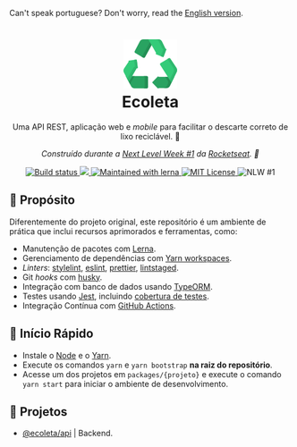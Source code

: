 Can't speak portuguese? Don't worry, read the [English version](docs/en/README.md).

<h1 align="center">
  <img src="docs/logo.svg" />
  <br>
  Ecoleta
</h1>

<p align="center">
  Uma API REST, aplicação web e <em>mobile</em> para facilitar o descarte correto de lixo reciclável. 🌳
</p>
<p align="center">
  <em>
    Construído durante a <u>Next Level Week #1</u> da <a href="https://rocketseat.com.br/">Rocketseat</a>. 🚀
  </em>
</p>

<div align="center">
  <a href="https://github.com/leandroslc/ecoleta/actions?query=workflow%3ABuild">
    <img src="https://github.com/leandroslc/ecoleta/workflows/Build/badge.svg" alt="Build status" />
  </a>
  <a href="https://codecov.io/gh/leandroslc/ecoleta">
    <img src="https://codecov.io/gh/leandroslc/ecoleta/branch/master/graph/badge.svg" />
  </a>
  <a href="https://lerna.js.org/">
    <img src="https://img.shields.io/badge/Maintained%20with-lerna-cc00ff.svg" alt="Maintained with lerna" />
  </a>
  <a href="https://opensource.org/licenses/MIT">
    <img src="https://img.shields.io/badge/License-MIT-32a867.svg" alt="MIT License" />
  </a>
  <img src="https://img.shields.io/badge/NLW-%231-32a867.svg" alt="NLW #1" />
</div>

## :book: Propósito
Diferentemente do projeto original, este repositório é um ambiente de prática que inclui recursos aprimorados e ferramentas, como:

- Manutenção de pacotes com [Lerna](https://lerna.js.org).
- Gerenciamento de dependências com [Yarn workspaces](https://classic.yarnpkg.com/en/docs/workspaces).
- _Linters_: [stylelint](https://stylelint.io), [eslint](https://eslint.org), [prettier](https://prettier.io), [lintstaged](https://github.com/okonet/lint-staged).
- Git _hooks_ com [husky](https://github.com/typicode/husky).
- Integração com banco de dados usando [TypeORM](https://typeorm.io).
- Testes usando [Jest](https://jestjs.io), incluindo [cobertura de testes](https://codecov.io/gh/leandroslc/ecoleta).
- Integração Contínua com [GitHub Actions](https://github.com/leandroslc/ecoleta/actions).

## :rocket: Início Rápido
- Instale o [Node](https://nodejs.org) e o [Yarn](https://classic.yarnpkg.com).
- Execute os comandos `yarn` e `yarn bootstrap` **na raiz do repositório**.
- Acesse um dos projetos em `packages/{projeto}` e execute o comando `yarn start` para iniciar o ambiente de desenvolvimento.

## :briefcase: Projetos

- [@ecoleta/api](/packages/api) | Backend.

